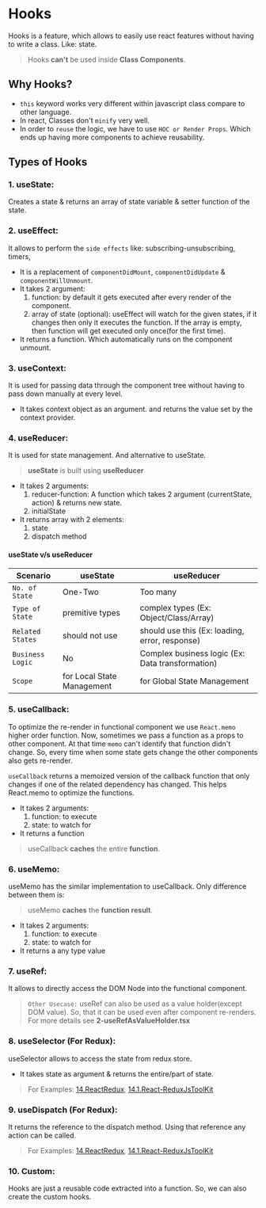 # Hooks

Hooks is a feature, which allows to easily use react features without having to write a class. Like: state.

> Hooks **can't** be used inside **Class Components**.

## Why Hooks?
- `this` keyword works very different within javascript class compare to other language.
- In react, Classes don't `minify` very well.
- In order to `reuse` the logic, we have to use `HOC or Render Props`. Which ends up having more components to achieve reusability.  

## Types of Hooks

### 1. useState: 
Creates a state & returns an array of state variable & setter function of the state.

### 2. useEffect:
It allows to perform the `side effects` like: subscribing-unsubscribing, timers,
- It is a replacement of `componentDidMount`, `componentDidUpdate` & `componentWillUnmount`.
- It takes 2 argument:
    1. function: by default it gets executed after every render of the component.
    2. array of state (optional): useEffect will watch for the given states, if it changes then only it executes the function. If the array is empty, then function will get executed only once(for the first time).
- It returns a function. Which automatically runs on the component unmount.
 
### 3. useContext:
It is used for passing data through the component tree without having to pass down manually at every level.
- It takes context object as an argument. and returns the value set by the context provider.

### 4. useReducer:
It is used for state management. And alternative to useState.
> **useState** is built using **useReducer**

- It takes 2 arguments:
    1. reducer-function: A function which takes 2 argument (currentState, action) & returns new state.
    2. initialState
- It returns array with 2 elements:
    1. state
    2. dispatch method

#### useState v/s useReducer

Scenario | useState | useReducer
---| ---| ---|
`No. of State` | One-Two | Too many
`Type of State` | premitive types | complex types (Ex: Object/Class/Array)
`Related States` | should not use | should use this (Ex: loading, error, response)
`Business Logic` | No | Complex business logic (Ex: Data transformation)
`Scope` | for Local State Management| for Global State Management

### 5. useCallback:
To optimize the re-render in functional component we use `React.memo` higher order function. Now, sometimes we pass a function as a props to other component. At that time `memo` can't  identify that function didn't change. So, every time when some state gets change the other components also gets re-render.

`useCallback` returns a memoized version of the callback function that only changes if one of the related dependency has changed. This helps React.memo to optimize the functions.

- It takes 2 arguments: 
    1. function: to execute
    2. state: to watch for
- It returns a function

> useCallback **caches** the entire **function**.


### 6. useMemo:
useMemo has the similar implementation to useCallback.
Only difference between them is:

> useMemo **caches** the **function result**.

- It takes 2 arguments: 
    1. function: to execute
    2. state: to watch for
- It returns a any type value


### 7. useRef:
It allows to directly access the DOM Node into the functional component.

> `Other Usecase:`
useRef can also be used as a value holder(except DOM value). So, that it can be used even after component re-renders. For more details see **2-useRefAsValueHolder.tsx**


### 8. useSelector (For Redux):
useSelector allows to access the state from redux store.
- It takes state as argument & returns the entire/part of state.

> For Examples: 
[14.ReactRedux](https://github.com/AmanKamani/react-topics/tree/14.ReactRedux), 
[14.1.React-ReduxJsToolKit](https://github.com/AmanKamani/react-topics/tree/14.1.React-ReduxJsToolKit)

### 9. useDispatch (For Redux): 
It returns the reference to the dispatch method. Using that reference any action can be called.


> For Examples: 
[14.ReactRedux](https://github.com/AmanKamani/react-topics/tree/14.ReactRedux), 
[14.1.React-ReduxJsToolKit](https://github.com/AmanKamani/react-topics/tree/14.1.React-ReduxJsToolKit)


### 10. Custom:
Hooks are just a reusable code extracted into a function. So, we can also create the custom hooks.